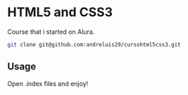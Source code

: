 # HTML5 and CSS3

Course that i started on Alura.

```bash
git clone git@github.com:andreluis29/cursohtml5css3.git
```

## Usage

Open .index files and enjoy!